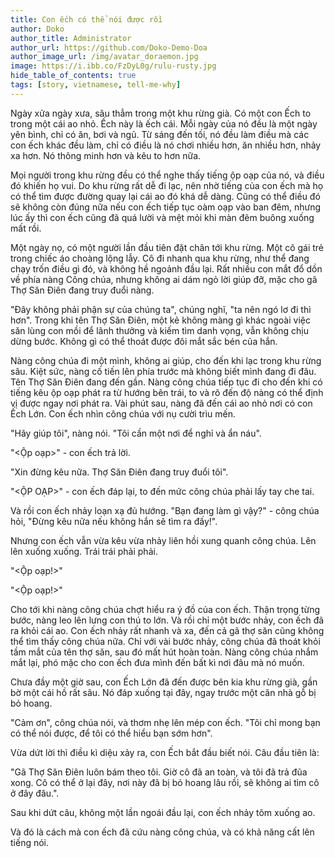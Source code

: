 ```yaml
---
title: Con ếch có thể nói được rồi
author: Doko
author_title: Administrator
author_url: https://github.com/Doko-Demo-Doa
author_image_url: /img/avatar_doraemon.jpg
image: https://i.ibb.co/FzDyL0g/rulu-rusty.jpg
hide_table_of_contents: true
tags: [story, vietnamese, tell-me-why]
---
```


Ngày xửa ngày xưa, sâu thẳm trong một khu rừng già. Có một con Ếch to trong một cái ao nhỏ. Ếch này là ếch cái. Mỗi ngày của nó đều là một ngày yên bình, chỉ có ăn, bơi và ngủ. Từ sáng đến tối, nó đều làm điều mà các con ếch khác đều làm, chỉ có điều là nó chơi nhiều hơn, ăn nhiều hơn, nhảy xa hơn. Nó thông minh hơn và kêu to hơn nữa.

Mọi người trong khu rừng đều có thể nghe thấy tiếng ộp oạp của nó, và điều đó khiến họ vui. Do khu rừng rất dễ đi lạc, nên nhờ tiếng của con ếch mà họ có thể tìm được đường quay lại cái ao đó khá dễ dàng. Cũng có thể điều đó sẽ không còn đúng nữa nếu con ếch tiếp tục oàm oạp vào ban đêm, nhưng lúc ấy thì con ếch cũng đã quá lười và mệt mỏi khi màn đêm buông xuống mất rồi.

Một ngày nọ, có một người lần đầu tiên đặt chân tới khu rừng. Một cô gái trẻ trong chiếc áo choàng lộng lẫy. Cô đi nhanh qua khu rừng, như thể đang chạy trốn điều gì đó, và không hề ngoảnh đầu lại. Rất nhiều con mắt đổ dồn về phía nàng Công chúa, nhưng không ai dám ngỏ lời giúp đỡ, mặc cho gã Thợ Săn Điên đang truy đuổi nàng.

"Đây không phải phận sự của chúng ta", chúng nghĩ, "ta nên ngó lơ đi thì hơn". Trong khi tên Thợ Săn Điên, một kẻ không màng gì khác ngoài việc săn lùng con mồi để lãnh thưởng và kiếm tìm danh vọng, vẫn không chịu dừng bước. Không gì có thể thoát được đôi mắt sắc bén của hắn.

Nàng công chúa đi một mình, không ai giúp, cho đến khi lạc trong khu rừng sâu. Kiệt sức, nàng cố tiến lên phía trước mà không biết mình đang đi đâu. Tên Thợ Săn Điên đang đến gần. Nàng công chúa tiếp tục đi cho đến khi có tiếng kêu ộp oạp phát ra từ hướng bên trái, to và rõ đến độ nàng có thể định vị được ngay nơi phát ra. Vài phút sau, nàng đã đến cái ao nhỏ nơi có con Ếch Lớn. Con ếch nhìn công chúa với nụ cười trìu mến.

"Hãy giúp tôi", nàng nói. "Tôi cần một nơi để nghỉ và ẩn náu".

"<Ộp oạp>" - con ếch trả lời.

"Xin đừng kêu nữa. Thợ Săn Điên đang truy đuổi tôi".

"<ỘP OẠP>" - con ếch đáp lại, to đến mức công chúa phải lấy tay che tai.

Và rồi con ếch nhảy loạn xạ đủ hướng. "Bạn đang làm gì vậy?" - công chúa hỏi, "Đừng kêu nữa nếu không hắn sẽ tìm ra đấy!".

Nhưng con ếch vẫn vừa kêu vừa nhảy liên hồi xung quanh công chúa. Lên lên xuống xuống. Trái trái phải phải.

"<Ộp oạp!>"

"<Ộp oạp!>"

Cho tới khi nàng công chúa chợt hiểu ra ý đồ của con ếch. Thận trọng từng bước, nàng leo lên lưng con thú to lớn. Và rồi chỉ một bước nhảy, con ếch đã ra khỏi cái ao. Con ếch nhảy rất nhanh và xa, đến cả gã thợ săn cũng không thể tìm thấy công chúa nữa. Chỉ với vài bước nhảy, công chúa đã thoát khỏi tầm mắt của tên thợ săn, sau đó mất hút hoàn toàn. Nàng công chúa nhắm mắt lại, phó mặc cho con ếch đưa mình đến bất kì nơi đâu mà nó muốn.

Chưa đầy một giờ sau, con Ếch Lớn đã đến được bên kia khu rừng già, gần bờ một cái hồ rất sâu. Nó đáp xuống tại đây, ngay trước một căn nhà gỗ bị bỏ hoang.

"Cảm ơn", công chúa nói, và thơm nhẹ lên mép con ếch. "Tôi chỉ mong bạn có thể nói được, để tôi có thể hiểu bạn sớm hơn".

Vừa dứt lời thì điều kì diệu xảy ra, con Ếch bắt đầu biết nói. Câu đầu tiên là:

"Gã Thợ Săn Điên luôn bám theo tôi. Giờ cô đã an toàn, và tôi đã trả đũa xong. Cô có thể ở lại đây, nơi này đã bị bỏ hoang lâu rồi, sẽ không ai tìm cô ở đây đâu.".

Sau khi dứt câu, không một lần ngoái đầu lại, con ếch nhảy tõm xuống ao.

Và đó là cách mà con ếch đã cứu nàng công chúa, và có khả năng cất lên tiếng nói.
